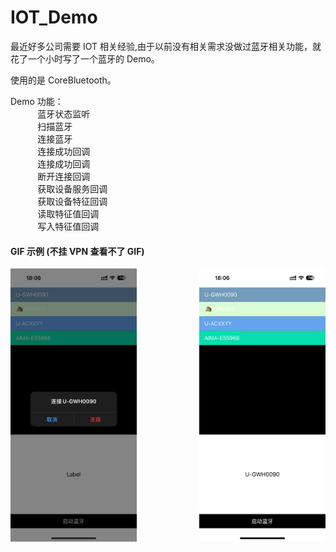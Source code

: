 # IOT_Demo

最近好多公司需要 IOT 相关经验,由于以前没有相关需求没做过蓝牙相关功能，就花了一个小时写了一个蓝牙的 Demo。

使用的是 CoreBluetooth。

Demo 功能：<br>
&nbsp;&nbsp;&nbsp;&nbsp;&nbsp;&nbsp;&nbsp;&nbsp;&nbsp;&nbsp;&nbsp;蓝牙状态监听<br>
&nbsp;&nbsp;&nbsp;&nbsp;&nbsp;&nbsp;&nbsp;&nbsp;&nbsp;&nbsp;&nbsp;扫描蓝牙<br>
&nbsp;&nbsp;&nbsp;&nbsp;&nbsp;&nbsp;&nbsp;&nbsp;&nbsp;&nbsp;&nbsp;连接蓝牙<br>
&nbsp;&nbsp;&nbsp;&nbsp;&nbsp;&nbsp;&nbsp;&nbsp;&nbsp;&nbsp;&nbsp;连接成功回调<br>
&nbsp;&nbsp;&nbsp;&nbsp;&nbsp;&nbsp;&nbsp;&nbsp;&nbsp;&nbsp;&nbsp;连接成功回调<br>
&nbsp;&nbsp;&nbsp;&nbsp;&nbsp;&nbsp;&nbsp;&nbsp;&nbsp;&nbsp;&nbsp;断开连接回调<br>
&nbsp;&nbsp;&nbsp;&nbsp;&nbsp;&nbsp;&nbsp;&nbsp;&nbsp;&nbsp;&nbsp;获取设备服务回调<br>
&nbsp;&nbsp;&nbsp;&nbsp;&nbsp;&nbsp;&nbsp;&nbsp;&nbsp;&nbsp;&nbsp;获取设备特征回调<br>
&nbsp;&nbsp;&nbsp;&nbsp;&nbsp;&nbsp;&nbsp;&nbsp;&nbsp;&nbsp;&nbsp;读取特征值回调<br>
&nbsp;&nbsp;&nbsp;&nbsp;&nbsp;&nbsp;&nbsp;&nbsp;&nbsp;&nbsp;&nbsp;写入特征值回调<br>

#### GIF 示例 (不挂 VPN 查看不了 GIF)

<div style="display: flex; justify-content: space-between;">
  <img src="img/1.PNG" marginTop="0" width="40%" height="40%"> 
  <img src="img/2.PNG" width="40%" height="40%">  
</div>
